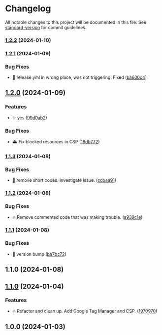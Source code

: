 # Changelog

All notable changes to this project will be documented in this file. See [standard-version](https://github.com/conventional-changelog/standard-version) for commit guidelines.

### [1.2.2](https://github.com/Herm71/casaluna-core-functionality/compare/v1.2.1...v1.2.2) (2024-01-10)

### [1.2.1](https://github.com/Herm71/casaluna-core-functionality/compare/v1.2.0...v1.2.1) (2024-01-09)


### Bug Fixes

* :bug: release.yml in wrong place, was not triggering. Fixed ([ba630c4](https://github.com/Herm71/casaluna-core-functionality/commit/ba630c41d2adac18ad0553c48e9d59471fcb8cb6))

## [1.2.0](https://github.com/Herm71/casaluna-core-functionality/compare/v1.1.3...v1.2.0) (2024-01-09)


### Features

* :sparkles: yes ([99d0ab2](https://github.com/Herm71/casaluna-core-functionality/commit/99d0ab2f9c855b8f4c5335242ecb24e3f1ed64f6))


### Bug Fixes

* :ambulance: Fix blocked resources in CSP ([18db772](https://github.com/Herm71/casaluna-core-functionality/commit/18db772713437c1c517762aa14f45e5437d3c2c7))

### [1.1.3](https://github.com/Herm71/casaluna-core-functionality/compare/v1.1.2...v1.1.3) (2024-01-08)


### Bug Fixes

* :bug: remove short codes. Investigate issue. ([cdbaa91](https://github.com/Herm71/casaluna-core-functionality/commit/cdbaa91047e8faaef36165bf4b894e30d1db74fa))

### [1.1.2](https://github.com/Herm71/casaluna-core-functionality/compare/v1.1.1...v1.1.2) (2024-01-08)


### Bug Fixes

* :fire: Remove commented code that was making trouble. ([a939c1e](https://github.com/Herm71/casaluna-core-functionality/commit/a939c1efe6c45e568684c48401cf5d9615b770ec))

### [1.1.1](https://github.com/Herm71/casaluna-core-functionality/compare/v1.1.0...v1.1.1) (2024-01-08)


### Bug Fixes

* :bug: version bump ([ba7bc72](https://github.com/Herm71/casaluna-core-functionality/commit/ba7bc72724d1eb4f53cad440c5dd1007d024ad61))

## 1.1.0 (2024-01-08)

## [1.1.0](https://github.com/Herm71/casaluna-core-functionality/compare/v1.0.0...v1.1.0) (2024-01-04)


### Features

* :fire: Refactor and clean up. Add Google Tag Manager and CSP. ([1970970](https://github.com/Herm71/casaluna-core-functionality/commit/197097002292ec0d99b183867771d82357caffc6))

## 1.0.0 (2024-01-03)
